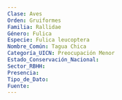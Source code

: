 ```yaml
---
Clase: Aves
Orden: Gruiformes
Familia: Rallidae
Género: Fulica
Especie: Fulica leucoptera
Nombre_Común: Tagua Chica
Categoría_UICN: Preocupación Menor
Estado_Conservación_Nacional: 
Sector_RBHH: 
Presencia: 
Tipo_de_Dato: 
Fuente: 
---
```

